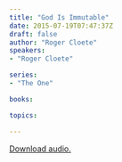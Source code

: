 ```yaml
---
title: "God Is Immutable"
date: 2015-07-19T07:47:37Z
draft: false
author: "Roger Cloete"
speakers:
- "Roger Cloete"

series:
- "The One"

books:

topics:

---
```

[Download audio.](https://s3-eu-west-1.amazonaws.com/renownchurch/sermons/2015/07/2015-07-19_GodIsImmutable.mp3)